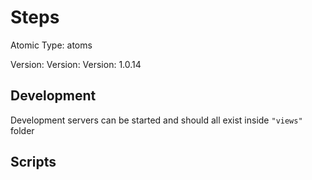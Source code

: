 # Steps

Atomic Type: atoms

Version: Version: Version: 1.0.14

## Development

Development servers can be started and should all exist inside `"views"` folder

## Scripts
